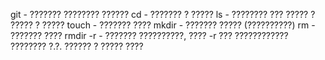 git  - ??????? ???????? ?????? 
cd - ??????? ? ?????
ls - ???????? ??? ????? ? ????? ? ?????
touch - ??????? ????
mkdir - ??????? ????? (??????????)
rm - ??????? ????
rmdir -r - ??????? ??????????, ???? -r ??? ???????????? ???????? ?.?. ?????? ? ????? ????
